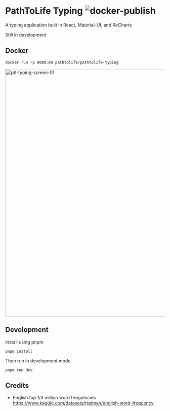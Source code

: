 # PathToLife Typing ![docker-publish](https://github.com/PathToLife/pathtolife-typing/workflows/docker-publish/badge.svg)

A typing application built in React, Material-UI, and ReCharts

Still in development

## Docker

`docker run -p 8080:80 pathtolife/pathtolife-typing`

<img width="780" alt="ptl-typing-screen-01" src="https://github.com/PathToLife/pathtolife-typing/assets/12622625/99de2820-30c1-4f43-82ca-5376b74d2874">

## Development

Install using pnpm

`pnpm install`

Then run in development mode

`pnpm run dev`


## Credits

- English top 1/3 million word frequencies https://www.kaggle.com/datasets/rtatman/english-word-frequency
